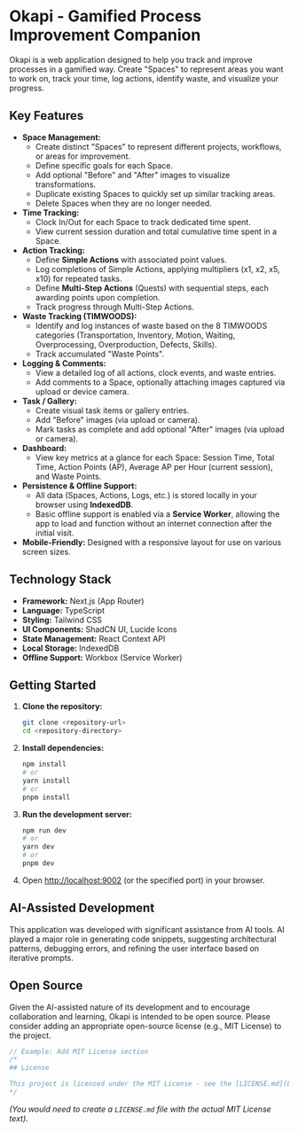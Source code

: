# Okapi - Gamified Process Improvement Companion

Okapi is a web application designed to help you track and improve processes in a gamified way. Create "Spaces" to represent areas you want to work on, track your time, log actions, identify waste, and visualize your progress.

## Key Features

*   **Space Management:**
    *   Create distinct "Spaces" to represent different projects, workflows, or areas for improvement.
    *   Define specific goals for each Space.
    *   Add optional "Before" and "After" images to visualize transformations.
    *   Duplicate existing Spaces to quickly set up similar tracking areas.
    *   Delete Spaces when they are no longer needed.
*   **Time Tracking:**
    *   Clock In/Out for each Space to track dedicated time spent.
    *   View current session duration and total cumulative time spent in a Space.
*   **Action Tracking:**
    *   Define **Simple Actions** with associated point values.
    *   Log completions of Simple Actions, applying multipliers (x1, x2, x5, x10) for repeated tasks.
    *   Define **Multi-Step Actions** (Quests) with sequential steps, each awarding points upon completion.
    *   Track progress through Multi-Step Actions.
*   **Waste Tracking (TIMWOODS):**
    *   Identify and log instances of waste based on the 8 TIMWOODS categories (Transportation, Inventory, Motion, Waiting, Overprocessing, Overproduction, Defects, Skills).
    *   Track accumulated "Waste Points".
*   **Logging & Comments:**
    *   View a detailed log of all actions, clock events, and waste entries.
    *   Add comments to a Space, optionally attaching images captured via upload or device camera.
*   **Task / Gallery:**
    *   Create visual task items or gallery entries.
    *   Add "Before" images (via upload or camera).
    *   Mark tasks as complete and add optional "After" images (via upload or camera).
*   **Dashboard:**
    *   View key metrics at a glance for each Space: Session Time, Total Time, Action Points (AP), Average AP per Hour (current session), and Waste Points.
*   **Persistence & Offline Support:**
    *   All data (Spaces, Actions, Logs, etc.) is stored locally in your browser using **IndexedDB**.
    *   Basic offline support is enabled via a **Service Worker**, allowing the app to load and function without an internet connection after the initial visit.
*   **Mobile-Friendly:** Designed with a responsive layout for use on various screen sizes.

## Technology Stack

*   **Framework:** Next.js (App Router)
*   **Language:** TypeScript
*   **Styling:** Tailwind CSS
*   **UI Components:** ShadCN UI, Lucide Icons
*   **State Management:** React Context API
*   **Local Storage:** IndexedDB
*   **Offline Support:** Workbox (Service Worker)

## Getting Started

1.  **Clone the repository:**
    ```bash
    git clone <repository-url>
    cd <repository-directory>
    ```
2.  **Install dependencies:**
    ```bash
    npm install
    # or
    yarn install
    # or
    pnpm install
    ```
3.  **Run the development server:**
    ```bash
    npm run dev
    # or
    yarn dev
    # or
    pnpm dev
    ```
4.  Open [http://localhost:9002](http://localhost:9002) (or the specified port) in your browser.

## AI-Assisted Development

This application was developed with significant assistance from AI tools. AI played a major role in generating code snippets, suggesting architectural patterns, debugging errors, and refining the user interface based on iterative prompts.

## Open Source

Given the AI-assisted nature of its development and to encourage collaboration and learning, Okapi is intended to be open source. Please consider adding an appropriate open-source license (e.g., MIT License) to the project.

```javascript
// Example: Add MIT License section
/*
## License

This project is licensed under the MIT License - see the [LICENSE.md](LICENSE.md) file for details.
*/
```

*(You would need to create a `LICENSE.md` file with the actual MIT License text).*